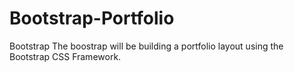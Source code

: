 # Bootstrap-Portfolio
Bootstrap
The boostrap will be building a portfolio layout using the Bootstrap CSS Framework.

